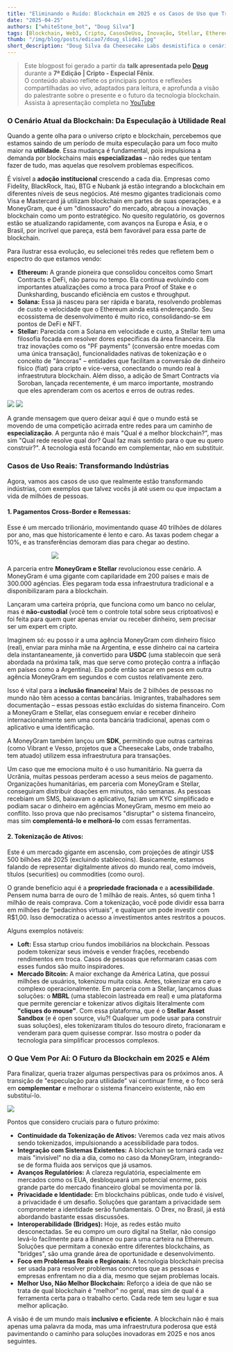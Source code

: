 ```yaml
---
title: "Eliminando o Ruído: Blockchain em 2025 e os Casos de Uso que Transformam Indústrias"
date: "2025-04-25"
authors: ["whiteStone_bot", "Doug Silva"]
tags: [Blockchain, Web3, Cripto, CasosDeUso, Inovação, Stellar, Ethereum, Solana, DeFi, NFTs, Pagamentos, Tokenização, CheesecakeLabs]
thumb: "/img/blog/posts/edicao7/doug_slide1.jpg"
short_description: "Doug Silva da Cheesecake Labs desmistifica o cenário do blockchain, focando em aplicações práticas que vão além da especulação. Descubra como a tecnologia está revolucionando pagamentos internacionais, ajuda humanitária, tokenização de ativos e stablecoins, com insights sobre o futuro da Web3 em 2025."
---
```


> Este blogpost foi gerado a partir da **talk apresentada pelo [Doug](https://www.linkedin.com/in/douglasgimli)** durante a **7ª Edição | Cripto - Especial Fênix**.  
> O conteúdo abaixo reflete os principais pontos e reflexões compartilhadas ao vivo, adaptados para leitura, e aprofunda a visão do palestrante sobre o presente e o futuro da tecnologia blockchain.  
> Assista à apresentação completa no [YouTube](https://www.youtube.com/live/C-YejH6p878?t=1733)



### O Cenário Atual da Blockchain: Da Especulação à Utilidade Real

Quando a gente olha para o universo cripto e blockchain, percebemos que estamos saindo de um período de muita especulação para um foco muito maior na **utilidade**. Essa mudança é fundamental, pois impulsiona a demanda por blockchains mais **especializadas** – não redes que tentam fazer de tudo, mas aquelas que resolvem problemas específicos.

É visível a **adoção institucional** crescendo a cada dia. Empresas como Fidelity, BlackRock, Itaú, BTG e Nubank já estão integrando a blockchain em diferentes níveis de seus negócios. Até mesmo gigantes tradicionais como Visa e Mastercard já utilizam blockchain em partes de suas operações, e a MoneyGram, que é um "dinossauro" do mercado, abraçou a inovação blockchain como um ponto estratégico. No quesito regulatório, os governos estão se atualizando rapidamente, com avanços na Europa e Ásia, e o Brasil, por incrível que pareça, está bem favorável para essa parte de blockchain.

Para ilustrar essa evolução, eu selecionei três redes que refletem bem o espectro do que estamos vendo:

*   **Ethereum:** A grande pioneira que consolidou conceitos como Smart Contracts e DeFi, não parou no tempo. Ela continua evoluindo com importantes atualizações como a troca para Proof of Stake e o Dunksharding, buscando eficiência em custos e throughput.
*   **Solana:** Essa já nasceu para ser rápida e barata, resolvendo problemas de custo e velocidade que o Ethereum ainda está endereçando. Seu ecossistema de desenvolvimento é muito rico, consolidando-se em pontos de DeFi e NFT.
*   **Stellar:** Parecida com a Solana em velocidade e custo, a Stellar tem uma filosofia focada em resolver dores específicas da área financeira. Ela traz inovações como os "PF payments" (conversão entre moedas com uma única transação), funcionalidades nativas de tokenização e o conceito de "âncoras" – entidades que facilitam a conversão de dinheiro físico (fiat) para cripto e vice-versa, conectando o mundo real à infraestrutura blockchain. Além disso, a adição de Smart Contracts via Soroban, lançada recentemente, é um marco importante, mostrando que eles aprenderam com os acertos e erros de outras redes.

<img src="/img/blog/posts/edicao7/doug_slide3.jpg" />
<img src="/img/blog/posts/edicao7/doug_slide2.jpg" />

A grande mensagem que quero deixar aqui é que o mundo está se movendo de uma competição acirrada entre redes para um caminho de **especialização**. A pergunta não é mais "Qual é a melhor blockchain?", mas sim "Qual rede resolve qual dor? Qual faz mais sentido para o que eu quero construir?". A tecnologia está focando em complementar, não em substituir.

### Casos de Uso Reais: Transformando Indústrias

Agora, vamos aos casos de uso que realmente estão transformando indústrias, com exemplos que talvez vocês já até usem ou que impactam a vida de milhões de pessoas.

#### 1.  **Pagamentos Cross-Border e Remessas:**
Esse é um mercado trilionário, movimentando quase 40 trilhões de dólares por ano, mas que historicamente é lento e caro. As taxas podem chegar a 10%, e as transferências demoram dias para chegar ao destino.

<img src="/img/blog/posts/edicao7/doug_map.png" style="max-width: 300px; display: block; margin: 0 auto;" />


A parceria entre **MoneyGram e Stellar** revolucionou esse cenário. A MoneyGram é uma gigante com capilaridade em 200 países e mais de 300.000 agências. Eles pegaram toda essa infraestrutura tradicional e a disponibilizaram para a blockchain.

Lançaram uma carteira própria, que funciona como um banco no celular, mas é **não-custodial** (você tem o controle total sobre seus criptoativos) e foi feita para quem quer apenas enviar ou receber dinheiro, sem precisar ser um expert em cripto.

Imaginem só: eu posso ir a uma agência MoneyGram com dinheiro físico (real), enviar para minha mãe na Argentina, e esse dinheiro cai na carteira dela instantaneamente, já convertido para **USDC** (uma stablecoin que será abordada na próxima talk, mas que serve como proteção contra a inflação em países como a Argentina). Ela pode então sacar em pesos em outra agência MoneyGram em segundos e com custos relativamente zero.

Isso é vital para a **inclusão financeira**! Mais de 2 bilhões de pessoas no mundo não têm acesso a contas bancárias. Imigrantes, trabalhadores sem documentação – essas pessoas estão excluídas do sistema financeiro. Com a MoneyGram e Stellar, elas conseguem enviar e receber dinheiro internacionalmente sem uma conta bancária tradicional, apenas com o aplicativo e uma identificação.

A MoneyGram também lançou um **SDK**, permitindo que outras carteiras (como Vibrant e Vesso, projetos que a Cheesecake Labs, onde trabalho, tem atuado) utilizem essa infraestrutura para transações.

Um caso que me emociona muito é o uso humanitário. Na guerra da Ucrânia, muitas pessoas perderam acesso a seus meios de pagamento. Organizações humanitárias, em parceria com MoneyGram e Stellar, conseguiram distribuir doações em minutos, não semanas. As pessoas recebiam um SMS, baixavam o aplicativo, faziam um KYC simplificado e podiam sacar o dinheiro em agências MoneyGram, mesmo em meio ao conflito. Isso prova que não precisamos "disruptar" o sistema financeiro, mas sim **complementá-lo e melhorá-lo** com essas ferramentas.

#### 2.  **Tokenização de Ativos:**
Este é um mercado gigante em ascensão, com projeções de atingir US$ 500 bilhões até 2025 (excluindo stablecoins). Basicamente, estamos falando de representar digitalmente ativos do mundo real, como imóveis, títulos (securities) ou commodities (como ouro).

O grande benefício aqui é a **propriedade fracionada** e a **acessibilidade**. Pensem numa barra de ouro de 1 milhão de reais. Antes, só quem tinha 1 milhão de reais comprava. Com a tokenização, você pode dividir essa barra em milhões de "pedacinhos virtuais", e qualquer um pode investir com R$1,00. Isso democratiza o acesso a investimentos antes restritos a poucos.

Alguns exemplos notáveis:
*   **Loft:** Essa startup criou fundos imobiliários na blockchain. Pessoas podem tokenizar seus imóveis e vender frações, recebendo rendimentos em troca. Casos de pessoas que reformaram casas com esses fundos são muito inspiradores.
*   **Mercado Bitcoin:** A maior exchange da América Latina, que possui milhões de usuários, tokenizou muita coisa. Antes, tokenizar era caro e complexo operacionalmente. Em parceria com a Stellar, lançamos duas soluções: o **MBRL** (uma stablecoin lastreada em real) e uma plataforma que permite gerenciar e tokenizar ativos digitais literalmente com **"cliques do mouse"**. Com essa plataforma, que é o **Stellar Asset Sandbox** (e é open source, viu?! Qualquer um pode usar para construir suas soluções), eles tokenizaram títulos do tesouro direto, fracionaram e venderam para quem quisesse comprar. Isso mostra o poder da tecnologia para simplificar processos complexos.



### O Que Vem Por Aí: O Futuro da Blockchain em 2025 e Além

Para finalizar, queria trazer algumas perspectivas para os próximos anos. A transição de "especulação para utilidade" vai continuar firme, e o foco será em **complementar** e melhorar o sistema financeiro existente, não em substituí-lo.


<img src="/img/blog/posts/edicao7/doug_maps.jpg" />

Pontos que considero cruciais para o futuro próximo:


*   **Continuidade da Tokenização de Ativos:** Veremos cada vez mais ativos sendo tokenizados, impulsionando a acessibilidade para todos.
*   **Integração com Sistemas Existentes:** A blockchain se tornará cada vez mais "invisível" no dia a dia, como no caso da MoneyGram, integrando-se de forma fluida aos serviços que já usamos.
*   **Avanços Regulatórios:** A clareza regulatória, especialmente em mercados como os EUA, desbloqueará um potencial enorme, pois grande parte do mercado financeiro global se movimenta por lá.
*   **Privacidade e Identidade:** Em blockchains públicas, onde tudo é visível, a privacidade é um desafio. Soluções que garantam a privacidade sem comprometer a identidade serão fundamentais. O Drex, no Brasil, já está abordando bastante essas discussões.
*   **Interoperabilidade (Bridges):** Hoje, as redes estão muito desconectadas. Se eu compro um ouro digital na Stellar, não consigo levá-lo facilmente para a Binance ou para uma carteira na Ethereum. Soluções que permitam a conexão entre diferentes blockchains, as "bridges", são uma grande área de oportunidade e desenvolvimento.
*   **Foco em Problemas Reais e Regionais:** A tecnologia blockchain precisa ser usada para resolver problemas concretos que as pessoas e empresas enfrentam no dia a dia, mesmo que sejam problemas locais.
*   **Melhor Uso, Não Melhor Blockchain:** Reforço a ideia de que não se trata de qual blockchain é "melhor" no geral, mas sim de qual é a ferramenta certa para o trabalho certo. Cada rede tem seu lugar e sua melhor aplicação.

A visão é de um mundo mais **inclusivo e eficiente**. A blockchain não é mais apenas uma palavra da moda, mas uma infraestrutura poderosa que está pavimentando o caminho para soluções inovadoras em 2025 e nos anos seguintes.

